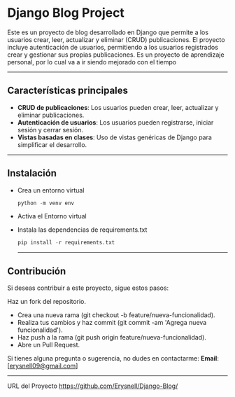 # Django Blog Project

Este es un proyecto de blog desarrollado en Django que permite a los usuarios crear, leer, actualizar y eliminar (CRUD) publicaciones. El proyecto incluye autenticación de usuarios, permitiendo a los usuarios registrados crear y gestionar sus propias publicaciones. Es un proyecto de aprendizaje personal, por lo cual va a ir siendo mejorado con el tiempo

---

## Características principales

- **CRUD de publicaciones**: Los usuarios pueden crear, leer, actualizar y eliminar publicaciones.
- **Autenticación de usuarios**: Los usuarios pueden registrarse, iniciar sesión y cerrar sesión.
- **Vistas basadas en clases**: Uso de vistas genéricas de Django para simplificar el desarrollo.

---
## Instalación
- Crea un entorno virtual
  ```python
  python -m venv env
  ```
- Activa el Entorno virtual
- Instala las dependencias de requirements.txt
  ```python
  pip install -r requirements.txt
  ```

  ---
  
## Contribución
Si deseas contribuir a este proyecto, sigue estos pasos:

Haz un fork del repositorio.
- Crea una nueva rama (git checkout -b feature/nueva-funcionalidad).
- Realiza tus cambios y haz commit (git commit -am 'Agrega nueva funcionalidad').
- Haz push a la rama (git push origin feature/nueva-funcionalidad).
- Abre un Pull Request.

Si tienes alguna pregunta o sugerencia, no dudes en contactarme:
**Email**: [erysnell09@gmail.com]

  ---

  URL del Proyecto
  https://github.com/Erysnell/Django-Blog/
